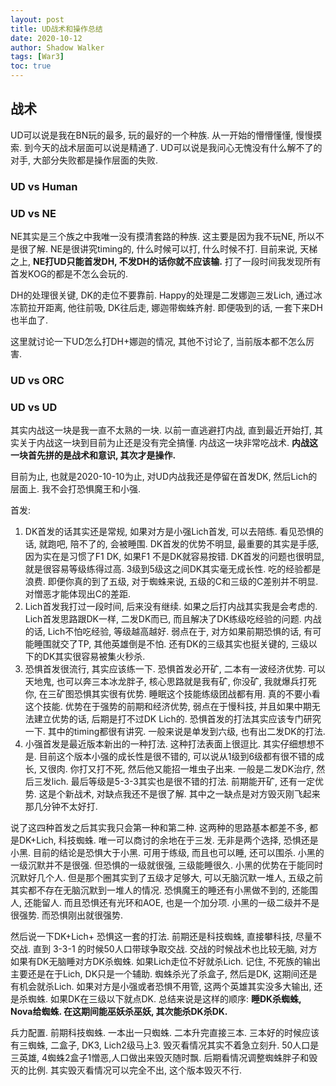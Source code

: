 ```yaml
---
layout: post
title: UD战术和操作总结
date: 2020-10-12
author: Shadow Walker
tags: [War3]
toc: true
---
```


## 战术

UD可以说是我在BN玩的最多, 玩的最好的一个种族. 从一开始的懵懵懂懂, 慢慢摸索. 到今天的战术层面可以说是精通了. UD可以说是我问心无愧没有什么解不了的对手, 大部分失败都是操作层面的失败. 

### UD vs Human

### UD vs NE

NE其实是三个族之中我唯一没有摸清套路的种族. 这主要是因为我不玩NE, 所以不是很了解. NE是很讲究timing的, 什么时候可以打, 什么时候不打. 目前来说, 天梯之上, **NE打UD只能首发DH, 不发DH的话你就不应该输.** 打了一段时间我发现所有首发KOG的都是不怎么会玩的. 

DH的处理很关键, DK的走位不要靠前. Happy的处理是二发娜迦三发Lich, 通过冰冻箭拉开距离, 他往前吸, DK往后走, 娜迦带蜘蛛齐射. 即便吸到的话, 一套下来DH也半血了. 

这里就讨论一下UD怎么打DH+娜迦的情况, 其他不讨论了, 当前版本都不怎么厉害. 




### UD vs ORC



### UD vs UD

其实内战这一块是我一直不太熟的一块. 以前一直逃避打内战, 直到最近开始打, 其实关于内战这一块到目前为止还是没有完全搞懂. 
内战这一块非常吃战术. **内战这一块首先拼的是战术和意识, 其次才是操作.**

目前为止, 也就是2020-10-10为止, 对UD内战我还是停留在首发DK, 然后Lich的层面上. 我不会打恐惧魔王和小强. 

首发: 

1. DK首发的话其实还是常规, 如果对方是小强Lich首发, 可以去陪练. 看见恐惧的话, 就跑吧, 陪不了的, 会被睡围.  DK首发的优势不明显, 最重要的其实是手感, 因为实在是习惯了F1 DK, 如果F1 不是DK就容易按错. DK首发的问题也很明显, 就是很容易等级练得过高. 3级到5级这之间DK其实毫无成长性. 吃的经验都是浪费. 即便你真的到了五级, 对于蜘蛛来说, 五级的C和三级的C差别并不明显.  对憎恶才能体现出C的差距. 
2. Lich首发我打过一段时间, 后来没有继续. 如果之后打内战其实我是会考虑的. Lich首发思路跟DK一样, 二发DK而已, 而且解决了DK练级吃经验的问题. 内战的话, Lich不怕吃经验, 等级越高越好. 弱点在于, 对方如果前期恐惧的话, 有可能睡围就交了TP, 其他英雄倒是不怕. 还有DK的三级其实也挺关键的, 三级以下的DK其实很容易被集火秒杀. 
3. 恐惧首发很流行, 其实应该练一下. 恐惧首发必开矿, 二本有一波经济优势. 可以天地鬼, 也可以奔三本冰龙胖子, 核心思路就是我有矿, 你没矿, 我就爆兵打死你, 在三矿图恐惧其实很有优势. 睡眠这个技能练级团战都有用. 真的不要小看这个技能. 优势在于强势的前期和经济优势, 弱点在于慢科技, 并且如果中期无法建立优势的话, 后期是打不过DK Lich的.  恐惧首发的打法其实应该专门研究一下. 其中的timing都很有讲究. 一般来说是单发到六级, 也有出二发DK的打法. 
4. 小强首发是最近版本新出的一种打法. 这种打法表面上很逗比. 其实仔细想想不是. 目前这个版本小强的成长性是很不错的, 可以说从1级到6级都有很不错的成长, 又很肉. 你打又打不死, 然后他又能招一堆虫子出来. 一般是二发DK治疗, 然后三发lich. 最后等级是5-3-3其实也是很不错的打法. 前期能开矿, 还有一定优势. 这是个新战术, 对缺点我还不是很了解. 其中之一缺点是对方毁灭刚飞起来那几分钟不太好打. 

说了这四种首发之后其实我只会第一种和第二种. 这两种的思路基本都差不多, 都是DK+Lich, 科技蜘蛛. 唯一可以商讨的余地在于三发. 无非是两个选择,  恐惧还是小黑. 目前的结论是恐惧大于小黑. 可用于练级, 而且也可以睡, 还可以围杀. 小黑的一级沉默并不是很强. 但恐惧的一级就很强, 三级能睡很久. 小黑的优势在于能同时沉默好几个人. 但是那个圈其实到了五级才足够大, 可以无脑沉默一堆人, 五级之前其实都不存在无脑沉默到一堆人的情况. 恐惧魔王的睡还有小黑做不到的, 还能围人, 还能留人. 而且恐惧还有光环和AOE, 也是一个加分项. 小黑的一级二级并不是很强势. 而恐惧刚出就很强势.  

然后说一下DK+Lich+ 恐惧这一套的打法. 前期还是科技蜘蛛, 直接攀科技, 尽量不交战. 直到 3-3-1 的时候50人口带球争取交战. 交战的时候战术也比较无脑, 对方如果有DK无脑睡对方DK杀蜘蛛. 如果Lich走位不好就杀Lich. 记住, 不死族的输出主要还是在于Lich, DK只是一个辅助. 蜘蛛杀光了杀盒子, 然后是DK, 这期间还是有机会就杀Lich. 如果对方是小强或者恐惧不用管, 这两个英雄其实没多大输出, 还是杀蜘蛛. 如果DK在三级以下就点DK. 总结来说是这样的顺序: **睡DK杀蜘蛛, Nova给蜘蛛. 在这期间能巫妖杀巫妖, 其次能杀DK杀DK.**

兵力配置. 前期科技蜘蛛. 一本出一只蜘蛛. 二本升完直接三本. 三本好的时候应该有三蜘蛛, 二盒子, DK3, Lich2级马上3. 毁灭看情况其实不着急立刻升. 50人口是三英雄, 4蜘蛛2盒子1憎恶,人口做出来毁灭随时飘.  后期看情况调整蜘蛛胖子和毁灭的比例. 其实毁灭看情况可以完全不出, 这个版本毁灭不行. 
